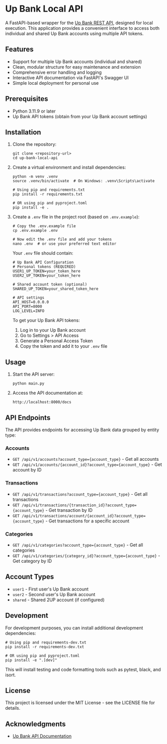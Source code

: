 # Up Bank Local API

A FastAPI-based wrapper for the [Up Bank REST API](https://developer.up.com.au), designed for local execution. This application provides a convenient interface to access both individual and shared Up Bank accounts using multiple API tokens.

## Features

- Support for multiple Up Bank accounts (individual and shared)
- Clean, modular structure for easy maintenance and extension
- Comprehensive error handling and logging
- Interactive API documentation via FastAPI's Swagger UI
- Simple local deployment for personal use

## Prerequisites

- Python 3.11.9 or later
- Up Bank API tokens (obtain from your Up Bank account settings)

## Installation

1. Clone the repository:
   ```
   git clone <repository-url>
   cd up-bank-local-api
   ```

2. Create a virtual environment and install dependencies:
   ```
   python -m venv .venv
   source .venv/bin/activate  # On Windows: .venv\Scripts\activate
   
   # Using pip and requirements.txt
   pip install -r requirements.txt
   
   # OR using pip and pyproject.toml
   pip install -e .
   ```

3. Create a `.env` file in the project root (based on `.env.example`):
   ```
   # Copy the .env.example file
   cp .env.example .env
   
   # Now edit the .env file and add your tokens
   nano .env  # or use your preferred text editor
   ```
   
   Your `.env` file should contain:
   ```
   # Up Bank API Configuration
   # Personal tokens (REQUIRED)
   USER1_UP_TOKEN=your_token_here
   USER2_UP_TOKEN=your_token_here
   
   # Shared account token (optional)
   SHARED_UP_TOKEN=your_shared_token_here
   
   # API settings
   API_HOST=0.0.0.0
   API_PORT=8000
   LOG_LEVEL=INFO
   ```
   
   To get your Up Bank API tokens:
   1. Log in to your Up Bank account
   2. Go to Settings > API Access
   3. Generate a Personal Access Token
   4. Copy the token and add it to your `.env` file

## Usage

1. Start the API server:
   ```
   python main.py
   ```

2. Access the API documentation at:
   ```
   http://localhost:8000/docs
   ```

## API Endpoints

The API provides endpoints for accessing Up Bank data grouped by entity type:

### Accounts
- `GET /api/v1/accounts?account_type={account_type}` - Get all accounts
- `GET /api/v1/accounts/{account_id}?account_type={account_type}` - Get account by ID

### Transactions
- `GET /api/v1/transactions?account_type={account_type}` - Get all transactions
- `GET /api/v1/transactions/{transaction_id}?account_type={account_type}` - Get transaction by ID
- `GET /api/v1/transactions/account/{account_id}?account_type={account_type}` - Get transactions for a specific account

### Categories
- `GET /api/v1/categories?account_type={account_type}` - Get all categories
- `GET /api/v1/categories/{category_id}?account_type={account_type}` - Get category by ID

## Account Types

- `user1` - First user's Up Bank account
- `user2` - Second user's Up Bank account
- `shared` - Shared 2UP account (if configured)

## Development

For development purposes, you can install additional development dependencies:

```
# Using pip and requirements-dev.txt
pip install -r requirements-dev.txt

# OR using pip and pyproject.toml
pip install -e ".[dev]"
```

This will install testing and code formatting tools such as pytest, black, and isort.

## License

This project is licensed under the MIT License - see the LICENSE file for details.

## Acknowledgments

- [Up Bank API Documentation](https://developer.up.com.au)
